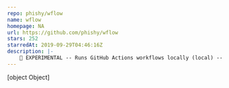 ```yaml
---
repo: phishy/wflow
name: wflow
homepage: NA
url: https://github.com/phishy/wflow
stars: 252
starredAt: 2019-09-29T04:46:16Z
description: |-
    🐆 EXPERIMENTAL -- Runs GitHub Actions workflows locally (local) -- Don't run your YAML like a 🐪
---
```


[object Object]
